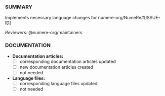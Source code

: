 ### SUMMARY
Implements necessary language changes for numere-org/NumeRe#[ISSUE-ID]

*Reviewers:* @numere-org/maintainers

### DOCUMENTATION
* **Documentation articles:**
    * [ ] corresponding documentation articles updated
    * [ ] new documentation articles created
    * [ ] not needed
* **Language files:**
    * [ ] corresponding language files updated
    * [ ] not needed
